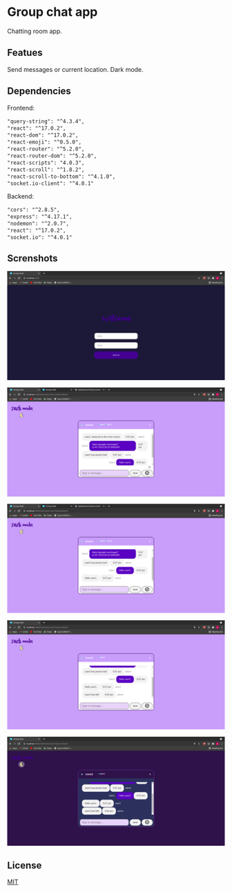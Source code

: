 # Group chat app

Chatting room app.

## Featues

Send messages or current location. Dark mode.

## Dependencies
Frontend: 

    "query-string": "^4.3.4",
    "react": "^17.0.2",
    "react-dom": "^17.0.2",
    "react-emoji": "^0.5.0",
    "react-router": "^5.2.0",
    "react-router-dom": "^5.2.0",
    "react-scripts": "4.0.3",
    "react-scroll": "^1.8.2",
    "react-scroll-to-bottom": "^4.1.0",
    "socket.io-client": "^4.0.1"

Backend:

    "cors": "^2.8.5",
    "express": "^4.17.1",
    "nodemon": "^2.0.7",
    "react": "^17.0.2",
    "socket.io": "^4.0.1"

## Screnshots
![join-page](https://github.com/jbranislav05/group-chat-app/blob/main/screenshots/join-page.png?raw=true)

![location-and-welcome-msg](https://github.com/jbranislav05/group-chat-app/blob/main/screenshots/location-and-welcome-msg.png?raw=true)

![user-join](https://github.com/jbranislav05/group-chat-app/blob/main/screenshots/user-join.png?raw=true)

![user-leave](https://github.com/jbranislav05/group-chat-app/blob/main/screenshots/user-leave.png?raw=true)

![dark-mode](https://github.com/jbranislav05/group-chat-app/blob/main/screenshots/dark-mode.png?raw=true)

## License
[MIT](https://choosealicense.com/licenses/mit/)
